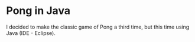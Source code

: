 Pong in Java
====
I decided to make the classic game of Pong a third time, but this time using Java (IDE - Eclipse).
